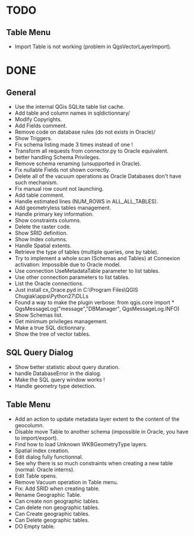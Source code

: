 # TODO


## Table Menu

* Import Table is not working (problem in QgsVectorLayerImport).


# DONE

## General 

* Use the internal QGis SQLite table list cache.
* Add table and column names in sqldictionnary/
* Modify Copyrights.
* Add Fields comment.
* Remove code on database rules (do not exists in Oracle)/
* Show Triggers.
* Fix schema listing made 3 times instead of one !
* Transform all requests from connector.py to Oracle equivalent.
* better handling Schema Privileges.
* Remove schema renaming (unsupported in Oracle).
* Fix nullable Fields not shown correctly.
* Delete all of the vacuum operations as Oracle Databases don't have such mechanism.
* Fix manual row count not launching.
* Add table comment.
* Handle estimated lines (NUM_ROWS in ALL_ALL_TABLES).
* Add geometryless tables management.
* Handle primary key information.
* Show constraints columns.
* Delete the raster code.
* Show SRID definition.
* Show Index columns.
* Handle Spatial extents.
* Retrieve the type of tables (multiple queries, one by table).
* Try to implement a whole scan (Schemas and Tables) at Connexion activation: Impossible due to Oracle model.
* Use connection UseMetadataTable parameter to list tables.
* Use other connection parameters to list tables.
* List the Oracle connections.
* Just install cx_Orace.pyd in C:\Program Files\QGIS Chugiak\apps\Python27\DLLs
* Found a way to make the plugin verbose:
  from qgis.core import *
  QgsMessageLog("message","DBManager", QgsMessageLog.INFO)
* Show Schemas list.
* Get minimum privileges management.
* Make a true SQL dictionnary.
* Show the tree of vector tables.

## SQL Query Dialog

* Show better statistic about query duration.
* handle DatabaseError in the dialog.
* Make the SQL query window works !
* Handle geometry type detection.

## Table Menu

* Add an action to update metadata layer extent to the content of the geocolumn.
* Disable move Table to another schema (impossible in Oracle, you have to import/export).
* Find how to load Unknown WKBGeometryType layers.
* Spatial index creation.
* Edit dialog fully functionnal.
* See why there is so much constraints when creating a new table (normal: Oracle interns).
* Edit Table opens.
* Remove Vacuum operation in Table menu.
* Fix: Add SRID when creating table.
* Rename Geographic Table.
* Can create non geographic tables.
* Can delete non geographic tables.
* Can Create geographic tables.
* Can Delete geographic tables.
* DO Empty table.